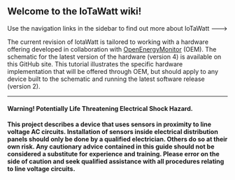 ## Welcome to the IoTaWatt wiki!

Use the navigation links in the sidebar to find out more about IoTaWatt --->

The current revision of IotaWatt is tailored to working with a hardware offering developed in collaboration with [OpenEnergyMonitor](https://community.openenergymonitor.org/) (OEM).  The schematic for the latest version of the hardware (version 4) is available on this GitHub site.  This tutorial illustrates the specific hardware implementation that will be offered through OEM, but should apply to any device built to the schematic and running the latest software release (version 2). 
***

#### **Warning! Potentially Life Threatening Electrical Shock Hazard.**

**This project describes a device that uses sensors in proximity to line voltage AC circuits. Installation of sensors inside electrical distribution panels should only be done by a qualified electrician.  Others do so at their own risk. Any cautionary advice contained in this guide should not be considered a substitute for experience and training. Please error on the side of caution and seek qualified assistance with all procedures relating to line voltage circuits.**

